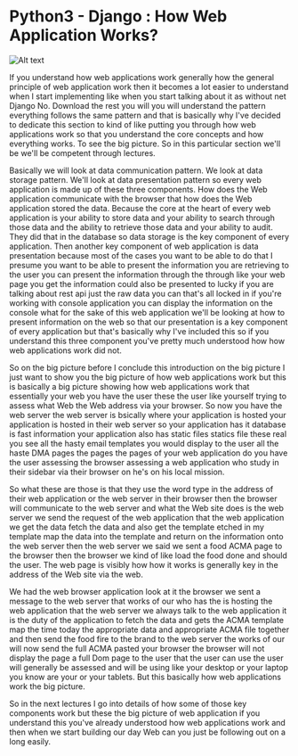 # Python3 - Django : How Web Application Works?

![Alt text](./Documentation/images/HowWebApplicationWorks.PNG?raw=true "Title")

If you understand how web applications work generally how the general principle of web application work then it becomes a lot easier to understand when I start implementing like when you start talking about it as without net Django No. Download the rest you will you will understand the pattern everything follows the same pattern and that is basically why I've decided to dedicate this section to kind of like putting you through how web applications work so that you understand the core concepts and how everything works. To see the big picture. So in this particular section we'll be we'll be competent through lectures.

Basically we will look at data communication pattern. We look at data storage pattern. We'll look at data presentation pattern so every web application is made up of these three components. How does the Web application communicate with the browser that how does the Web application stored the data. Because the core at the heart of every web application is your ability to store data and your ability to search through those data and the ability to retrieve those data and your ability to audit. They did that in the database so data storage is the key component of every application. Then another key component of web application is data presentation because most of the cases you want to be able to do that I presume you want to be able to present the information you are retrieving to the user you can present the information through the through like your web page you get the information could also be presented to lucky if you are talking about rest api just the raw data you can that's all locked in if you're working with console application you can display the information on the console what for the sake of this web application we'll be looking at how to present information on the web so that our presentation is a key component of every application but that's basically why I've included this so if you understand this three component you've pretty much understood how how web applications work did not.

So on the big picture before I conclude this introduction on the big picture I just want to show you the big picture of how web applications work but this is basically a big picture showing how web applications work that essentially your web you have the user these the user like yourself trying to assess what Web the Web address via your browser. So now you have the web server the web server is bsically where your application is hosted your application is hosted in their web server so your application has it database is fast information your application also has static files statics file these real you see all the hasty email templates you would display to the user all the haste DMA pages the pages the pages of your web application do you have the user assessing the browser assessing a web application who study in their sidebar via their browser on he's on his local mission.

So what these are those is that they use the word type in the address of their web application or the web server in their browser then the browser will communicate to the web server and what the Web site does is the web server we send the request of the web application that the web application we get the data fetch the data and also get the template etched in my template map the data into the template and return on the information onto the web server then the web server we said we sent a food ACMA page to the browser then the browser we kind of like load the food done and should the user. The web page is visibly how how it works is generally key in the address of the Web site via the web.

We had the web browser application look at it the browser we sent a message to the web server that works of our who has the is hosting the web application that the web server we always talk to the web application it is the duty of the application to fetch the data and gets the ACMA template map the time today the appropriate data and appropriate ACMA file together and then send the food fire to the brand to the web server the works of our will now send the full ACMA pasted your browser the browser will not display the page a full Dom page to the user that the user can use the user will generally be assessed and will be using like your desktop or your laptop you know are your or your tablets. But this basically how web applications work the big picture.

So in the next lectures I go into details of how some of those key components work but these the big picture of web application if you understand this you've already understood how web applications work and then when we start building our day Web can you just be following out on a long easily.
